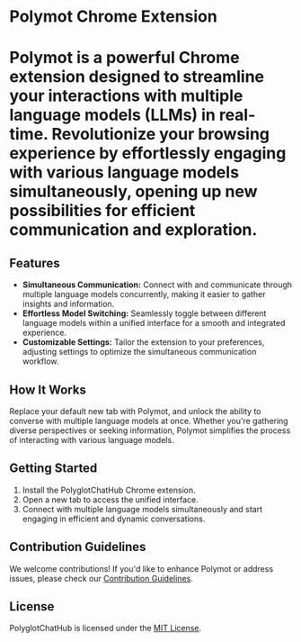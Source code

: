 # Polymot Chrome Extension

# Polymot is a powerful Chrome extension designed to streamline your interactions with multiple language models (LLMs) in real-time. Revolutionize your browsing experience by effortlessly engaging with various language models simultaneously, opening up new possibilities for efficient communication and exploration.

## Features

- **Simultaneous Communication:** Connect with and communicate through multiple language models concurrently, making it easier to gather insights and information.
- **Effortless Model Switching:** Seamlessly toggle between different language models within a unified interface for a smooth and integrated experience.
- **Customizable Settings:** Tailor the extension to your preferences, adjusting settings to optimize the simultaneous communication workflow.

## How It Works

Replace your default new tab with Polymot, and unlock the ability to converse with multiple language models at once. Whether you're gathering diverse perspectives or seeking information, Polymot simplifies the process of interacting with various language models.

## Getting Started

1. Install the PolyglotChatHub Chrome extension.
2. Open a new tab to access the unified interface.
3. Connect with multiple language models simultaneously and start engaging in efficient and dynamic conversations.

## Contribution Guidelines

We welcome contributions! If you'd like to enhance Polymot or address issues, please check our [Contribution Guidelines](contributing.md).

## License

PolyglotChatHub is licensed under the [MIT License](license.md).
